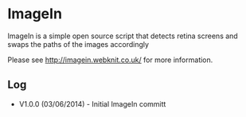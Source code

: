 ImageIn
=======

ImageIn is a simple open source script that detects retina screens and swaps the paths of the images accordingly

Please see http://imagein.webknit.co.uk/ for more information. 

Log
---

- V1.0.0 (03/06/2014) - Initial ImageIn committ





